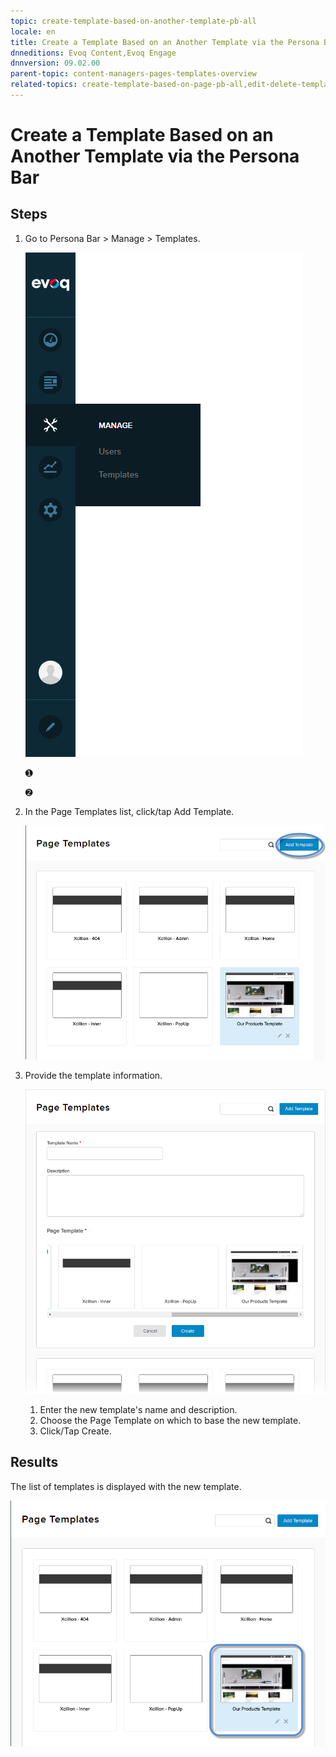 ```yaml
---
topic: create-template-based-on-another-template-pb-all
locale: en
title: Create a Template Based on an Another Template via the Persona Bar
dnneditions: Evoq Content,Evoq Engage
dnnversion: 09.02.00
parent-topic: content-managers-pages-templates-overview
related-topics: create-template-based-on-page-pb-all,edit-delete-template-pb-all,restore-deleted-templates,purge-deleted-templates
---
```


# Create a Template Based on an Another Template via the Persona Bar

## Steps

1.  Go to Persona Bar \> Manage \> Templates.
    
    ![Persona Bar > Manage > Templates](/images/scr-pbar-cmg-Manage-E91.png)
    
    ➊
    
    ➋
    
2.  In the Page Templates list, click/tap Add Template.
    
      
    
    ![In Page Templates, click/tap Add Template.](/images/scr-pb-PageTemplates-AddTemplate.png)
    
      
    
3.  Provide the template information.
    
      
    
    ![Enter template name and description. Choose the Page Template to base on. Click/Tap Create.](/images/scr-pb-PageTemplates-Create.png)
    
      
    
    1.  Enter the new template's name and description.
    2.  Choose the Page Template on which to base the new template.
    3.  Click/Tap Create.

## Results

The list of templates is displayed with the new template.

  

![List of templates including the new template.](/images/scr-pb-PageTemplates-NewTemplate.png)
